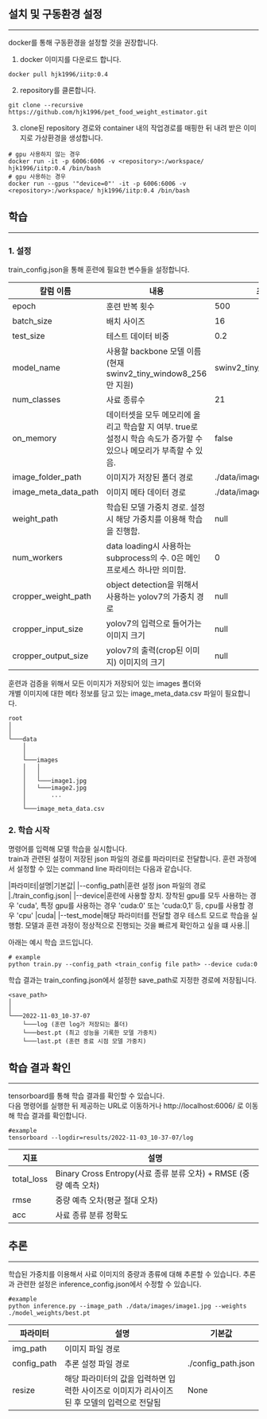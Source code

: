 ## 설치 및 구동환경 설정

---

docker를 통해 구동환경을 설정할 것을 권장합니다.

1. docker 이미지를 다운로드 합니다.

```
docker pull hjk1996/iitp:0.4
```

2. repository를 클론합니다.

```
git clone --recursive https://github.com/hjk1996/pet_food_weight_estimator.git
```

3. clone된 repository 경로와 container 내의 작업경로를 매핑한 뒤 내려 받은 이미지로 가상환경을 생성합니다.

```
# gpu 사용하지 않는 경우
docker run -it -p 6006:6006 -v <repository>:/workspace/ hjk1996/iitp:0.4 /bin/bash
# gpu 사용하는 경우
docker run --gpus '"device=0"' -it -p 6006:6006 -v <repository>:/workspace/ hjk1996/iitp:0.4 /bin/bash
```

## 학습

---

### 1. 설정

train_config.json을 통해 훈련에 필요한 변수들을 설정합니다.

| 칼럼 이름            | 내용                                                                                                                | 초기값                     |
| -------------------- | ------------------------------------------------------------------------------------------------------------------- | -------------------------- |
| epoch                | 훈련 반복 횟수                                                                                                      | 500                        |
| batch_size           | 배치 사이즈                                                                                                         | 16                         |
| test_size            | 테스트 데이터 비중                                                                                                  | 0.2                        |
| model_name           | 사용할 backbone 모델 이름 (현재 swinv2_tiny_window8_256만 지원)                                                     | swinv2_tiny_window8_256    |
| num_classes          | 사료 종류수                                                                                                         | 21                         |
| on_memory            | 데이터셋을 모두 메모리에 올리고 학습할 지 여부. true로 설정시 학습 속도가 증가할 수 있으나 메모리가 부족할 수 있음. | false                      |
| image_folder_path    | 이미지가 저장된 폴더 경로                                                                                           | ./data/images              |
| image_meta_data_path | 이미지 메타 데이터 경로                                                                                             | ./data/image_meta_data.csv |
| weight_path          | 학습된 모델 가중치 경로. 설정시 해당 가중치를 이용해 학습을 진행함.                                                 | null                       |
| num_workers          | data loading시 사용하는 subprocess의 수. 0은 메인 프로세스 하나만 의미함.                                           | 0                          |
| cropper_weight_path  | object detection을 위해서 사용하는 yolov7의 가중치 경로                                                             | null                       |
| cropper_input_size   | yolov7의 입력으로 들어가는 이미지 크기                                                                              | null                       |
| cropper_output_size  | yolov7의 출력(crop된 이미지) 이미지의 크기                                                                          | null                       |

훈련과 검증을 위해서 모든 이미지가 저장되어 있는 images 폴더와  
개별 이미지에 대한 메타 정보를 담고 있는 image_meta_data.csv 파일이 필요합니다.

```
root
│
│
└───data
    │
    │
    └───images
    │   │
    │   │
    │   └───image1.jpg
    │   └───image2.jpg
    │       ...
    │
    └───image_meta_data.csv
```

### 2. 학습 시작

명령어를 입력해 모델 학습을 실시합니다.  
train과 관련된 설정이 저장된 json 파일의 경로를 파라미터로 전달합니다.
훈련 과정에서 설정할 수 있는 command line 파라미터는 다음과 같습니다.

|파라미터|설명|기본값|
|--config_path|훈련 설정 json 파일의 경로 |./train_config.json|
|--device|훈련에 사용할 장치. 장착된 gpu를 모두 사용하는 경우 'cuda', 특정 gpu를 사용하는 경우 'cuda:0' 또는 'cuda:0,1' 등, cpu를 사용할 경우 'cpu' |cuda|
|--test_mode|해당 파라미터를 전달할 경우 테스트 모드로 학습을 실행함. 모델과 훈련 과정이 정상적으로 진행되는 것을 빠르게 확인하고 싶을 떄 사용.||

아래는 예시 학습 코드입니다.

```
# example
python train.py --config_path <train_config file path> --device cuda:0
```

학습 결과는 train_confing.json에서 설정한 save_path로 지정한 경로에 저장됩니다.

```
<save_path>
│
│
└───2022-11-03_10-37-07
    └───log (훈련 log가 저장되는 폴더)
    └───best.pt (최고 성능을 기록한 모델 가중치)
    └───last.pt (훈련 종료 시점 모델 가중치)
```

## 학습 결과 확인

---

tensorboard를 통해 학습 결과를 확인할 수 있습니다.  
다음 명령어를 실행한 뒤 제공하는 URL로 이동하거나 http://localhost:6006/ 로 이동해 학습 결과를 확인합니다.

```
#example
tensorboard --logdir=results/2022-11-03_10-37-07/log
```

| 지표       | 설명                                                              |
| ---------- | ----------------------------------------------------------------- |
| total_loss | Binary Cross Entropy(사료 종류 분류 오차) + RMSE (중량 예측 오차) |
| rmse       | 중량 예측 오차(평균 절대 오차)                                    |
| acc        | 사료 종류 분류 정확도                                             |

## 추론

---

학습된 가중치를 이용해서 사료 이미지의 중량과 종류에 대해 추론할 수 있습니다.
추론과 관련한 설정은 inference_config.json에서 수정할 수 있습니다.

```
#example
python inference.py --image_path ./data/images/image1.jpg --weights ./model_weights/best.pt
```

| 파라미터     | 설명                                                                                                                           | 기본값 |
| ------------ | ------------------------------------------------------------------------------------------------------------------------------ | ------ |
| img_path   | 이미지 파일 경로                                                                                                               |        |
| config_path      | 추론 설정 파일 경로                                                                                                              |   ./config_path.json     |
| resize       | 해당 파라미터의 값을 입력하면 입력한 사이즈로 이미지가 리사이즈된 후 모델의 입력으로 전달됨                                    | None   |
